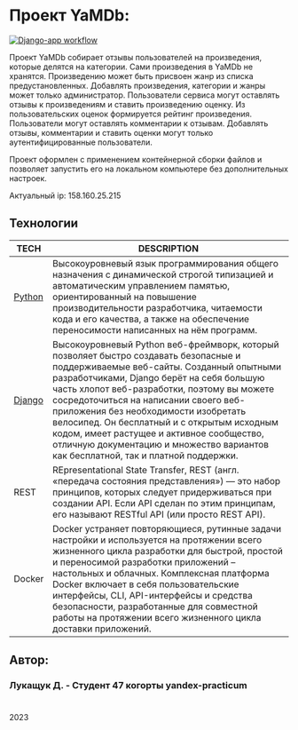 # Проект YaMDb:

[![Django-app workflow](https://github.com/JustKarik/yamdb_final/actions/workflows/yamdb_workflow.yml/badge.svg)](https://github.com/JustKarik/yamdb_final/actions/workflows/yamdb_workflow.yml)

Проект YaMDb собирает отзывы пользователей на произведения, которые делятся на категории. 
Сами произведения в YaMDb не хранятся.
Произведению может быть присвоен жанр из списка предустановленных. 
Добавлять произведения, категории и жанры может только администратор.
Пользователи сервиса могут оставлять отзывы к произведениям и ставить произведению оценку. Из пользовательских оценок формируется рейтинг произведения.
Пользователи могут оставлять комментарии к отзывам.
Добавлять отзывы, комментарии и ставить оценки могут только аутентифицированные пользователи.

Проект оформлен с применением контейнерной сборки файлов и позволяет запустить его на локальном компьютере без дополнительных настроек.

Актуальный ip: 158.160.25.215

## Технологии

| TECH                                     | DESCRIPTION                                                                                                                                                                                                                                                                                                                                                                                                                                                                                     |
|------------------------------------------|-------------------------------------------------------------------------------------------------------------------------------------------------------------------------------------------------------------------------------------------------------------------------------------------------------------------------------------------------------------------------------------------------------------------------------------------------------------------------------------------------|
| [Python](https://www.python.org/)        | Высокоуровневый язык программирования общего назначения с динамической строгой типизацией и автоматическим управлением памятью, ориентированный на повышение производительности разработчика, читаемости кода и его качества, а также на обеспечение переносимости написанных на нём программ.                                                                                                                                                                                                  |
| [Django](https://www.djangoproject.com/) | Высокоуровневый Python веб-фреймворк, который позволяет быстро создавать безопасные и поддерживаемые веб-сайты. Созданный опытными разработчиками, Django берёт на себя большую часть хлопот веб-разработки, поэтому вы можете сосредоточиться на написании своего веб-приложения без необходимости изобретать велосипед. Он бесплатный и с открытым исходным кодом, имеет растущее и активное сообщество, отличную документацию и множество вариантов как бесплатной, так и платной поддержки. |
| REST                                     | REpresentational State Transfer, REST (англ. «передача состояния представления») — это набор принципов, которых следует придерживаться при создании API. Если API сделан по этим принципам, его называют RESTful API (или просто REST API).                                                                                                                                                                                                                                                     |
| Docker                                   | Docker устраняет повторяющиеся, рутинные задачи настройки и используется на протяжении всего жизненного цикла разработки для быстрой, простой и переносимой разработки приложений – настольных и облачных. Комплексная платформа Docker включает в себя пользовательские интерфейсы, CLI, API-интерфейсы и средства безопасности, разработанные для совместной работы на протяжении всего жизненного цикла доставки приложений.                                                                                                                                                                                                                                                                                                                                                                                                                                                                                                |


## Автор:
### Лукащук Д.  - Студент 47 когорты yandex-practicum
#
2023